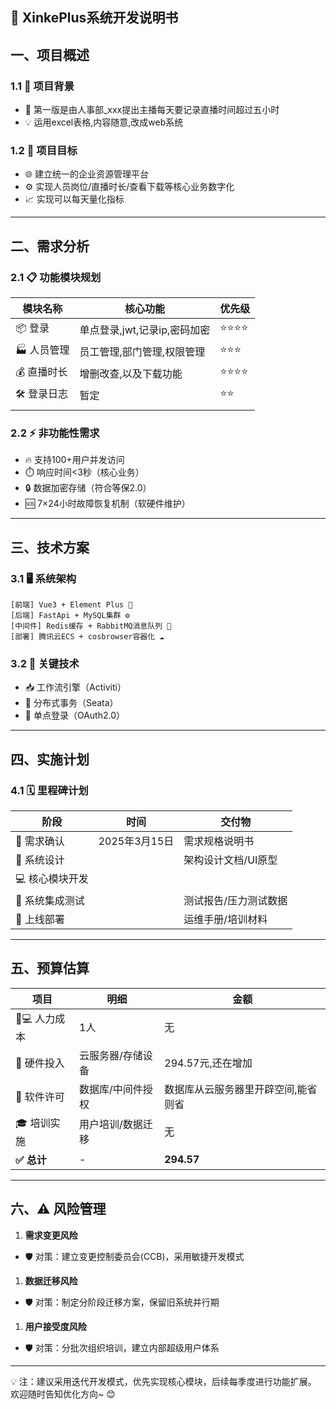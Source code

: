 ## 📝 XinkePlus系统开发说明书

## 一、项目概述

### 1.1 📌 项目背景

- 🚫 第一版是由人事部_xxx提出主播每天要记录直播时间超过五小时
- 💡 运用excel表格,内容随意,改成web系统

### 1.2 🎯 项目目标

- 🌐 建立统一的企业资源管理平台
- ⚙️ 实现人员岗位/直播时长/查看下载等核心业务数字化
- 📈 实现可以每天量化指标

------

## 二、需求分析

### 2.1 📋 功能模块规划

| 模块名称   | 核心功能                     | 优先级 |
| ---------- | ---------------------------- | ------ |
| 📦 登录     | 单点登录,jwt,记录ip,密码加密 | ⭐⭐⭐⭐   |
| 🏭 人员管理 | 员工管理,部门管理,权限管理   | ⭐⭐⭐    |
| 💰 直播时长 | 增删改查,以及下载功能        | ⭐⭐⭐⭐   |
| 🛠️ 登录日志 | 暂定                         | ⭐⭐     |
|            |                              |        |

### 2.2 ⚡ 非功能性需求

- 🔥 支持100+用户并发访问
- ⏱️ 响应时间<3秒（核心业务）
- 🔒 数据加密存储（符合等保2.0）
- 🆘 7×24小时故障恢复机制（软硬件维护）

------

## 三、技术方案

### 3.1 🖥️ 系统架构

```plain
[前端] Vue3 + Element Plus 🎨
[后端] FastApi + MySQL集群 ⚙️
[中间件] Redis缓存 + RabbitMQ消息队列 🔄
[部署] 腾讯云ECS + cosbrowser容器化 ☁️
```

### 3.2 🔑 关键技术

- 📥 工作流引擎（Activiti）
- 🔄 分布式事务（Seata）
- 🔐 单点登录（OAuth2.0）

------

## 四、实施计划

### 4.1 🗓️ 里程碑计划

| 阶段           | 时间          | 交付物                |
| -------------- | ------------- | --------------------- |
| 📝 需求确认     | 2025年3月15日 | 需求规格说明书        |
| 🎨 系统设计     |               | 架构设计文档/UI原型   |
| 💻 核心模块开发 |               |                       |
| 🧪 系统集成测试 |               | 测试报告/压力测试数据 |
| 🚀 上线部署     |               | 运维手册/培训材料     |

------

## 五、预算估算

| 项目           | 明细              | 金额                                |
| -------------- | ----------------- | ----------------------------------- |
| 👨💻 人力成本    | 1人               | 无                                  |
| 💾 硬件投入     | 云服务器/存储设备 | 294.57元,还在增加                   |
| 📀 软件许可     | 数据库/中间件授权 | 数据库从云服务器里开辟空间,能省则省 |
| 🎓 培训实施     | 用户培训/数据迁移 | 无                                  |
| **✅** **总计** | -                 | **294.57**                          |

------

## 六、⚠️ 风险管理

1. **需求变更风险**

- 🛡️ 对策：建立变更控制委员会(CCB)，采用敏捷开发模式

1. **数据迁移风险**

- 🛡️ 对策：制定分阶段迁移方案，保留旧系统并行期

1. **用户接受度风险**

- 🛡️ 对策：分批次组织培训，建立内部超级用户体系

------

💡 注：建议采用迭代开发模式，优先实现核心模块，后续每季度进行功能扩展。
             欢迎随时告知优化方向~ 😊
